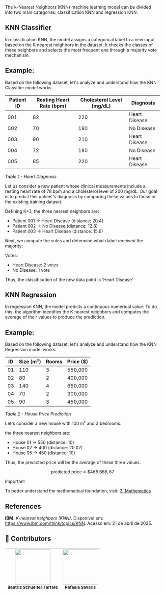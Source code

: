 The k-Nearest Neighbors (KNN) machine learning model can be divided into two main categories: classification KNN and regression KNN.

## KNN Classifier

In classification KNN, the model assigns a categorical label to a new input based on the K nearest neighbors in the dataset. It checks the classes of these neighbors and selects the most frequent one through a majority vote mechanism.
## Example:

Based on the following dataset, let's analyze and understand how the KNN Classifier model works.

| Patient ID | Resting Heart Rate (bpm) | Cholesterol Level (mg/dL) | Diagnosis     |
|------------|---------------------------|--------------------------|---------------|
| 001        | 82                        | 220                      | Heart Disease |
| 002        | 70                        | 190                      | No Disease    |
| 003        | 90                        | 210                      | Heart Disease |
| 004        | 72                        | 180                      | No Disease    |
| 005        | 85                        | 220                      | Heart Disease |

*Table 1 - Heart Diagnosis*

Let us consider a new patient whose clinical measurements include a resting heart rate of 78 bpm and a cholesterol level of 200 mg/dL. Our goal is to predict this patient's diagnosis by comparing these values to those in the existing training dataset. 

Defining K=3, the three nearest neighbors are:

- Patient 001 → Heart Disease (distance: 20.4)
- Patient 002 → No Disease (distance: 12.8)
- Patient 003 → Heart Disease (distance: 15.6)

Next, we compute the votes and determine which label received the majority: 

Votes:

- Heart Disease: 2 votes
- No Disease: 1 vote

Thus, the classification of the new data point is 'Heart Disease'

## KNN Regression

In regression KNN, the model predicts a continuous numerical value. To do this, the algorithm identifies the K nearest neighbors and computes the average of their values to produce the prediction.

## Example: 

Based on the following dataset, let's analyze and understand how the KNN Regression model works.

| ID | Size (m²) | Rooms | Price ($) |
|----|-----------|--------|-------------|
| 01 | 110       | 3      | 550,000     |
| 02 | 80        | 2      | 400,000     |
| 03 | 140       | 4      | 650,000     |
| 04 | 70        | 2      | 300,000     |
| 05 | 90        | 3      | 450,000     |

*Table 2 - House Price Prediction*

Let's consider a new house with 100 m² and 3 bedrooms.

the three nearest neighbors are:

- House 01 -> 550 (distance: 10)
- House 02 -> 400 (distance: 20.02)
- House 05 -> 450 (distance: 10)

Thus, the predicted price will be the average of these three values.

$$
\text{predicted price} = \$466.666,67
$$

> [!IMPORTANT]
> To better understand the mathematical foundation, visit: [3. Mathematics](https://github.com/mevianna/ISA/tree/main/KNN/3.mathematics)

## References
**IBM.** _K-nearest neighbors (KNN)_. Disponível em: https://www.ibm.com/think/topics/KNN. Acesso em: 21 de abril de 2025.

## 👾 **Contributors**  
| [<img loading="lazy" src="https://avatars.githubusercontent.com/u/197432407?v=4" width=115><br><sub>Beatriz Schuelter Tartare</sub>](https://github.com/beastartare) | [<img loading="lazy" src="https://avatars.githubusercontent.com/u/178849007?v=4" width=115><br><sub>Rafaela Savaris</sub>](https://github.com/rafasavaris) |
| :---: | :---: |